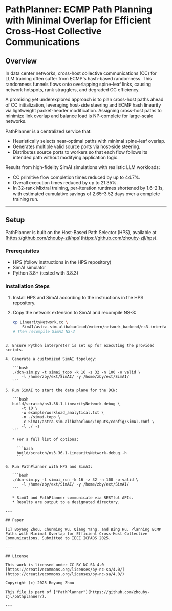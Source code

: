 # PathPlanner: ECMP Path Planning with Minimal Overlap for Efficient Cross-Host Collective Communications

## Overview

In data center networks, cross-host collective communications (CC) for LLM training often suffer from ECMP's hash-based randomness. This randomness funnels flows onto overlapping spine–leaf links, causing network hotspots, rank stragglers, and degraded CC efficiency.  

A promising yet underexplored approach is to plan cross-host paths ahead of CC initialization, leveraging host-side steering and ECMP hash linearity via lightweight packet-header modification. Assigning cross-host paths to minimize link overlap and balance load is NP-complete for large-scale networks.  

PathPlanner is a centralized service that:  
- Heuristically selects near-optimal paths with minimal spine–leaf overlap.  
- Generates multiple valid source ports via host-side steering.  
- Distributes source ports to workers so that each flow follows its intended path without modifying application logic.  

Results from high-fidelity SimAI simulations with realistic LLM workloads:  
- CC primitive flow completion times reduced by up to 44.7%.  
- Overall execution times reduced by up to 21.35%.  
- In 32-rank Mixtral training, per-iteration runtimes shortened by 1.6–2.1s, with estimated cumulative savings of 2.65–3.52 days over a complete training run.

---

## Setup

PathPlanner is built on the Host-Based Path Selector (HPS), available at [https://github.com/zhouby-zjl/hps](https://github.com/zhouby-zjl/hps).  

### Prerequisites
- HPS (follow instructions in the HPS repository)  
- SimAI simulator  
- Python 3.8+ (tested with 3.8.3)

### Installation Steps

1. Install HPS and SimAI according to the instructions in the HPS repository.  

2. Copy the network extension to SimAI and recompile NS-3:
   ```bash
   cp LinearityNetwork.cc \
       SimAI/astra-sim-alibabacloud/extern/network_backend/ns3-interface/simulation/scratch/
   # Then recompile SimAI NS-3
````

3. Ensure Python interpreter is set up for executing the provided scripts.

4. Generate a customized SimAI topology:

   ```bash
   ./dcn-sim.py -t simai_topo -k 16 -z 32 -n 100 -o valid \
       -l /home/zby/ext/SimAI/ -y /home/zby/ext/SimAI/
   ```

5. Run SimAI to start the data plane for the DCN:

   ```bash
   build/scratch/ns3.36.1-LinearityNetwork-debug \
       -t 10 \
       -w example/workload_analytical.txt \
       -n ./simai-topo \
       -c SimAI/astra-sim-alibabacloud/inputs/config/SimAI.conf \
       -l ./ -s
   ```

   * For a full list of options:

     ```bash
     build/scratch/ns3.36.1-LinearityNetwork-debug -h
     ```

6. Run PathPlanner with HPS and SimAI:

   ```bash
   ./dcn-sim.py -t simai_run -k 16 -z 32 -n 100 -o valid \
       -l /home/zby/ext/SimAI/ -y /home/zby/ext/SimAI/
   ```

   * SimAI and PathPlanner communicate via RESTful APIs.
   * Results are output to a designated directory.

---

## Paper

[1] Boyang Zhou, Chunming Wu, Qiang Yang, and Bing Hu. Planning ECMP Paths with Minimal Overlap for Efficient Cross-Host Collective Communications. Submitted to IEEE ICPADS 2025.

---

## License

This work is licensed under CC BY-NC-SA 4.0
[https://creativecommons.org/licenses/by-nc-sa/4.0/](https://creativecommons.org/licenses/by-nc-sa/4.0/)

Copyright (c) 2025 Boyang Zhou

This file is part of ["PathPlanner"](https://github.com/zhouby-zjl/pathplanner/).

---

